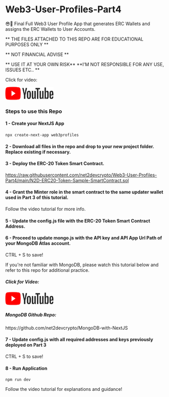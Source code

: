 # Web3-User-Profiles-Part4
😎🚀 Final Full Web3 User Profile App that generates ERC Wallets and assigns the ERC Wallets to User Accounts. 


** THE FILES ATTACHED TO THIS REPO ARE FOR EDUCATIONAL PURPOSES ONLY **

** NOT FINANCIAL ADVISE **

** USE IT AT YOUR OWN RISK** **I'M NOT RESPONSIBLE FOR ANY USE, ISSUES ETC.. **


Click for video:

<a href="https://www.youtube.com/watch?v=D1wg0OldCKU" target="_blank"><img src="https://github.com/net2devcrypto/misc/blob/main/ytlogo2.png" width="150" height="40"></a> 


<h3>Steps to use this Repo</h3>

<h4>1 - Create your NextJS App</h4>

```shell
npx create-next-app web3profiles
```

<h4>2 - Download all files in the repo and drop to your new project folder. Replace existing if necessary.</h4>

<h4>3 - Deploy the ERC-20 Token Smart Contract.</h4>

https://raw.githubusercontent.com/net2devcrypto/Web3-User-Profiles-Part4/main/N2D-ERC20-Token-Sample-SmartContract.sol

<h4>4 - Grant the Minter role in the smart contract to the same updater wallet used in Part 3 of this tutorial.</h4>

Follow the video tutorial for more info.

<h4>5 - Update the config.js file with the ERC-20 Token Smart Contract Address.</h4>

<h4>6 - Proceed to update mongo.js with the API key and API App Url Path of your MongoDB Atlas account.</h4>

CTRL + S to save!

If you're not familiar with MongoDB, please watch this tutorial below and refer to this repo for additional practice.

<h5>Click for Video:</h5>
<a href="https://www.youtube.com/watch?v=lbAp42VM8a0&t=1479s" target="_blank"><img src="https://github.com/net2devcrypto/misc/blob/main/ytlogo2.png" width="150" height="40"></a> 

<h5>MongoDB Github Repo:</h5>
https://github.com/net2devcrypto/MongoDB-with-NextJS


<h4>7 - Update config.js with all required addresses and keys previously deployed on Part 3</h4>

CTRL + S to save!

<h4>8 - Run Application</h4>

```shell
npm run dev
```

Follow the video tutorial for explanations and guidance!
